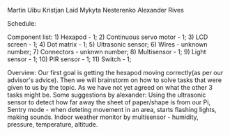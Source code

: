 Martin Uibu
Kristjan Laid
Mykyta Nesterenko
Alexander Rives

Schedule:

Component list:
		1) Hexapod - 1;
		2) Continuous servo motor - 1;
		3) LCD screen - 1;
		4) Dot matrix - 1;
		5) Ultrasonic sensor;
		6) Wires - unknown number;
		7) Connectors - unknwn number;
		8) Multisensor - 1;
		9) Light sensor - 1;
	       10) PIR sensor - 1;
	       11) Switch - 1;
	
Overview: 
	Our first goal is getting the hexapod moving correctly(as per our
	advisor's advice). Then we will brainstorm on how to solve tasks
	that were given to us by the topic. As we have not yet agreed on what
	the other 3 tasks might be. 
	Some suggestions by alexander:
	Using the ultrasonic sensor to detect how far away the sheet of
	paper/shape is from our Pi,
	Sentry mode - when deteting movement in an area, starts flashing
	lights, making sounds.
	Indoor weather monitor by multisensor - humidity, pressure, 
	temperature, altitude.
	
